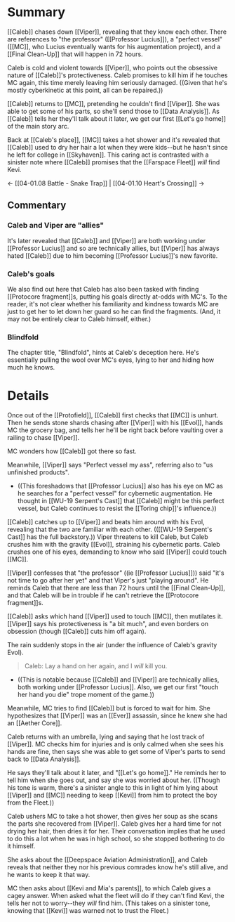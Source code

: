 # Summary
[[Caleb]] chases down [[Viper]], revealing that they know each other. There are references to "the professor" ([[Professor Lucius]]), a "perfect vessel" ([[MC]], who Lucius eventually wants for his augmentation project), and a [[Final Clean-Up]] that will happen in 72 hours.

Caleb is cold and violent towards [[Viper]], who points out the obsessive nature of [[Caleb]]'s protectiveness. Caleb promises to kill him if he touches MC again, this time merely leaving him seriously damaged. ((Given that he's mostly cyberkinetic at this point, all can be repaired.))

[[Caleb]] returns to [[MC]], pretending he couldn't find [[Viper]]. She was able to get some of his parts, so she'll send those to [[Data Analysis]]. As [[Caleb]] tells her they'll talk about it later, we get our first [[Let's go home]] of the main story arc.

Back at [[Caleb's place]], [[MC]] takes a hot shower and it's revealed that [[Caleb]] used to dry her hair a lot when they were kids--but he hasn't since he left for college in [[Skyhaven]]. This caring act is contrasted with a sinister note where [[Caleb]] promises that the [[Farspace Fleet]] *will* find Kevi.

← [[04-01.08 Battle - Snake Trap]] | [[04-01.10 Heart's Crossing]] →

## Commentary
### Caleb and Viper are "allies"
It's later revealed that [[Caleb]] and [[Viper]] are both working under [[Professor Lucius]] and so are technically allies, but [[Viper]] has always hated [[Caleb]] due to him becoming [[Professor Lucius]]'s new favorite.

### Caleb's goals
We also find out here that Caleb has also been tasked with finding [[Protocore fragment]]s, putting his goals directly at-odds with MC's. To the reader, it's not clear whether his familiarity and kindness towards MC are just to get her to let down her guard so he can find the fragments. (And, it may not be entirely clear to Caleb himself, either.)

### Blindfold
The chapter title, "Blindfold", hints at Caleb's deception here. He's essentially pulling the wool over MC's eyes, lying to her and hiding how much he knows.

# Details
Once out of the [[Protofield]], [[Caleb]] first checks that [[MC]] is unhurt. Then he sends stone shards chasing after [[Viper]] with his [[Evol]], hands MC the grocery bag, and tells her he'll be right back before vaulting over a railing to chase [[Viper]].

MC wonders how [[Caleb]] got there so fast.

Meanwhile, [[Viper]] says "Perfect vessel my ass", referring also to "us unfinished products".
* ((This foreshadows that [[Professor Lucius]] also has his eye on MC as he searches for a "perfect vessel" for cybernetic augmentation. He thought in [[WU-19 Serpent's Cast]] that [[Caleb]] might be this perfect vessel, but Caleb continues to resist the [[Toring chip]]'s influence.))

[[Caleb]] catches up to [[Viper]] and beats him around with his Evol, revealing that the two are familiar with each other. (([[WU-19 Serpent's Cast]] has the full backstory.)) Viper threatens to kill Caleb, but Caleb crushes him with the gravity [[Evol]], straining his cybernetic parts. Caleb crushes one of his eyes, demanding to know who said [[Viper]] could touch [[MC]].

[[Viper]] confesses that "the professor" ((ie [[Professor Lucius]])) said "it's not time to go after her yet" and that Viper's just "playing around". He reminds Caleb that there are less than 72 hours until the [[Final Clean-Up]], and that Caleb will be in trouble if he can't retrieve the [[Protocore fragment]]s.

[[Caleb]] asks which hand [[Viper]] used to touch [[MC]], then mutilates it. [[Viper]] says his protectiveness is "a bit much", and even borders on obsession (though [[Caleb]] cuts him off again).

The rain suddenly stops in the air (under the influence of Caleb's gravity Evol).
> Caleb: Lay a hand on her again, and I *will* kill you.
* ((This is notable because [[Caleb]] and [[Viper]] are technically allies, both working under [[Professor Lucius]]. Also, we get our first "touch her hand you die" trope moment of the game.))

Meanwhile, MC tries to find [[Caleb]] but is forced to wait for him. She hypothesizes that [[Viper]] was an [[Ever]] assassin, since he knew she had an [[Aether Core]].

Caleb returns with an umbrella, lying and saying that he lost track of [[Viper]]. MC checks him for injuries and is only calmed when she sees his hands are fine, then says she was able to get some of Viper's parts to send back to [[Data Analysis]].

He says they'll talk about it later, and "[[Let's go home]]." He reminds her to tell him when she goes out, and say she was worried about her. ((Though his tone is warm, there's a sinister angle to this in light of him lying about [[Viper]] and [[MC]] needing to keep [[Kevi]] from him to protect the boy from the Fleet.))

Caleb ushers MC to take a hot shower, then gives her soup as she scans the parts she recovered from [[Viper]]. Caleb gives her a hard time for not drying her hair, then dries it for her. Their conversation implies that he used to do this a lot when he was in high school, so she stopped bothering to do it himself.

She asks about the [[Deepspace Aviation Administration]], and Caleb reveals that neither they nor his previous comrades know he's still alive, and he wants to keep it that way.

MC then asks about [[Kevi and Mia's parents]], to which Caleb gives a cagey answer. When asked what the fleet will do if they can't find Kevi, the tells her not to worry--they *will* find him. (This takes on a sinister tone, knowing that [[Kevi]] was warned not to trust the Fleet.)